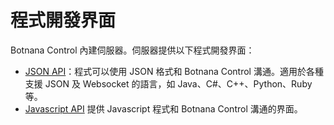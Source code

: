 # 程式開發界面

Botnana Control 內建伺服器。伺服器提供以下程式開發界面：

* [JSON API](./json-api.md)：程式可以使用 JSON 格式和 Botnana Control 溝通。適用於各種
支援 JSON 及 Websocket 的語言，如 Java、C#、C++、Python、Ruby 等。
* [Javascript API](./javascript-api.md) 提供 Javascript 程式和 Botnana Control 溝通的界面。 
